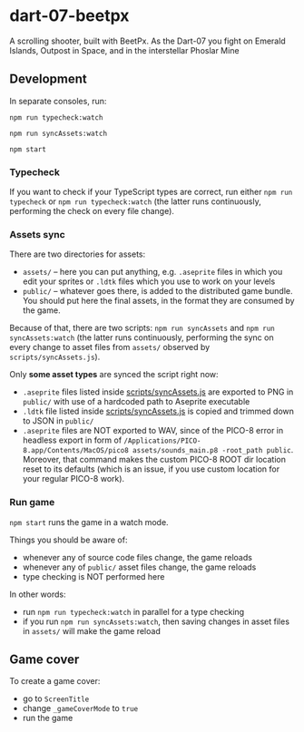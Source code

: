 # dart-07-beetpx

A scrolling shooter, built with BeetPx. As the Dart-07 you fight on Emerald Islands, Outpost in Space, and in the
interstellar Phoslar Mine

## Development

In separate consoles, run:

```shell
npm run typecheck:watch
```

```shell
npm run syncAssets:watch
```

```shell
npm start
```

### Typecheck

If you want to check if your TypeScript types are correct, run either `npm run typecheck` or `npm run typecheck:watch` (the latter runs continuously, performing the check on every file change).

### Assets sync

There are two directories for assets:
- `assets/` – here you can put anything, e.g. `.aseprite` files in which you edit your sprites or `.ldtk` files which you use to work on your levels
- `public/` – whatever goes there, is added to the distributed game bundle. You should put here the final assets, in the format they are consumed by the game. 

Because of that, there are two scripts: `npm run syncAssets` and `npm run syncAssets:watch` (the latter runs continuously, performing the sync on every change to asset files from `assets/` observed by `scripts/syncAssets.js`).

Only **some asset types** are synced the script right now:
- `.aseprite` files listed inside [scripts/syncAssets.js](scripts/syncAssets.js) are exported to PNG in `public/` with use of a hardcoded path to Aseprite executable
- `.ldtk` file listed inside [scripts/syncAssets.js](scripts/syncAssets.js) is copied and trimmed down to JSON in `public/`
- `.aseprite` files are NOT exported to WAV, since of the PICO-8 error in headless export in form of `/Applications/PICO-8.app/Contents/MacOS/pico8 assets/sounds_main.p8 -root_path public`. Moreover, that command makes the custom PICO-8 ROOT dir location reset to its defaults (which is an issue, if you use custom location for your regular PICO-8 work).

### Run game

`npm start` runs the game in a watch mode.

Things you should be aware of:
- whenever any of source code files change, the game reloads
- whenever any of `public/` asset files change, the game reloads
- type checking is NOT performed here

In other words:
- run `npm run typecheck:watch` in parallel for a type checking
- if you run `npm run syncAssets:watch`, then saving changes in asset files in `assets/` will make the game reload

## Game cover

To create a game cover:
- go to `ScreenTitle`
- change `_gameCoverMode` to `true`
- run the game